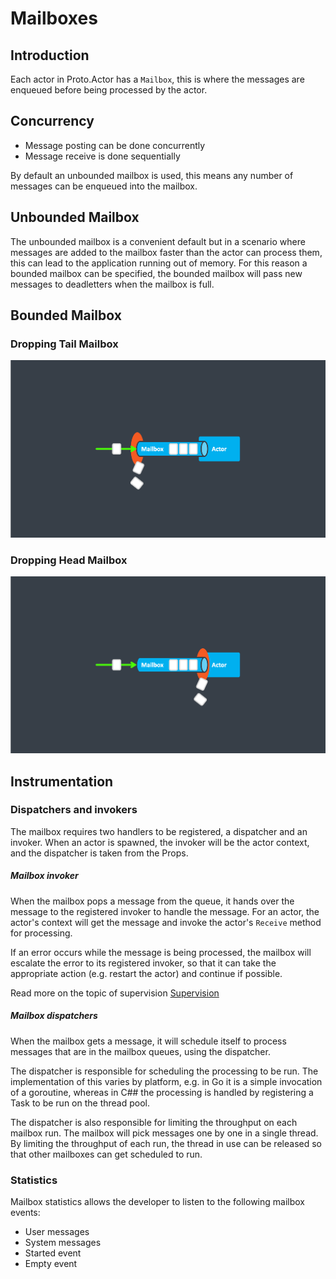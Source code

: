 
# Mailboxes

## Introduction
Each actor in Proto.Actor has a `Mailbox`, this is where the messages are enqueued before being processed by the actor.

## Concurrency

- Message posting can be done concurrently
- Message receive is done sequentially

By default an unbounded mailbox is used, this means any number of messages can be enqueued into the mailbox.

## Unbounded Mailbox

The unbounded mailbox is a convenient default but in a scenario where messages are added to the mailbox faster than the actor can process them, this can lead to the application running out of memory. For this reason a bounded mailbox can be specified, the bounded mailbox will pass new messages to deadletters when the mailbox is full.

## Bounded Mailbox



### Dropping Tail Mailbox

![Dropping tail mailbox](images/dropping-tail-mailbox.png)

### Dropping Head Mailbox

![Dropping head mailbox](images/dropping-head-mailbox.png)

## Instrumentation

### Dispatchers and invokers

The mailbox requires two handlers to be registered, a dispatcher and an invoker. When an actor is spawned, the invoker will be the actor context, and the dispatcher is taken from the Props.

##### Mailbox invoker

When the mailbox pops a message from the queue, it hands over the message to the registered invoker to handle the message. For an actor, the actor's context will get the message and invoke the actor's `Receive` method for processing. 

If an error occurs while the message is being processed, the mailbox will escalate the error to its registered invoker, so that it can take the appropriate action (e.g. restart the actor) and continue if possible.

Read more on the topic of supervision [Supervision](supervision.md)

##### Mailbox dispatchers

When the mailbox gets a message, it will schedule itself to process messages that are in the mailbox queues, using the dispatcher. 

The dispatcher is responsible for scheduling the processing to be run. 
The implementation of this varies by platform, e.g. in Go it is a simple invocation of a goroutine, whereas in C## the processing is handled by registering a Task to be run on the thread pool. 

The dispatcher is also responsible for limiting the throughput on each mailbox run. The mailbox will pick messages one by one in a single thread. By limiting the throughput of each run, the thread in use can be released so that other mailboxes can get scheduled to run.

### Statistics

Mailbox statistics allows the developer to listen to the following mailbox events:

- User messages
- System messages
- Started event
- Empty event